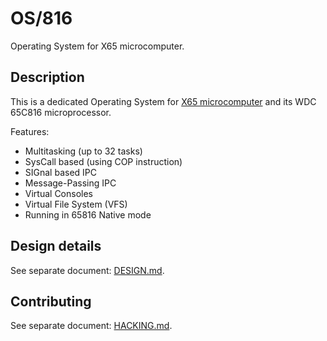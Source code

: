 # OS/816

Operating System for X65 microcomputer.

## Description

This is a dedicated Operating System for [X65 microcomputer][1]
and its WDC 65C816 microprocessor.

Features:

- Multitasking (up to 32 tasks)
- SysCall based (using COP instruction)
- SIGnal based IPC
- Message-Passing IPC
- Virtual Consoles
- Virtual File System (VFS)
- Running in 65816 Native mode

[1]: https://x65.zone

## Design details

See separate document: [DESIGN.md](DESIGN.md).

## Contributing

See separate document: [HACKING.md](HACKING.md).
